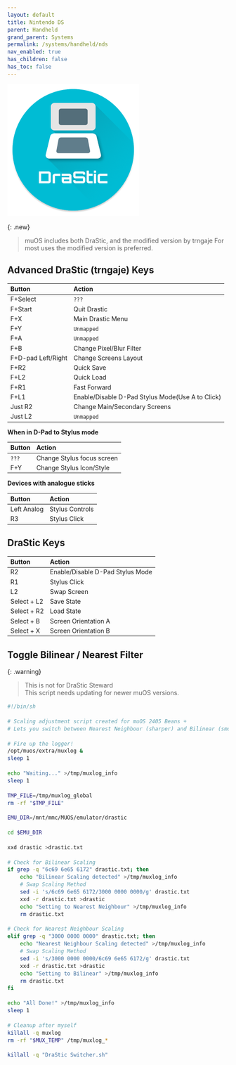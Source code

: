 ```yaml
---
layout: default
title: Nintendo DS
parent: Handheld
grand_parent: Systems
permalink: /systems/handheld/nds
nav_enabled: true
has_children: false
has_toc: false
---
```


![](../assets/images/drastic_new.png)

{: .new}
> muOS includes both DraStic, and the modified version by trngaje
> For most uses the modified version is preferred.

## Advanced DraStic (trngaje) Keys

| Button             | Action             |
|:-------------------|:-------------------|
| F+Select           | `???` |
| F+Start            | Quit Drastic |
| F+X                | Main Drastic Menu |
| F+Y                | `Unmapped` |
| F+A                | `Unmapped` |
| F+B                | Change Pixel/Blur Filter |
| F+D-pad Left/Right | Change Screens Layout |
| F+R2               | Quick Save |
| F+L2               | Quick Load |
| F+R1               | Fast Forward |
| F+L1               | Enable/Disable D-Pad Stylus Mode(Use A to Click) |
| Just R2            | Change Main/Secondary Screens |
| Just L2            | `Unmapped` |

**When in D-Pad to Stylus mode**

| Button             | Action             |
|:-------------------|:-------------------|
| `???`              | Change Stylus focus screen |
| F+Y                | Change Stylus Icon/Style |

**Devices with analogue sticks**

| Button             | Action             |
|:-------------------|:-------------------|
| Left Analog        | Stylus Controls |
| R3                 | Stylus Click |

## DraStic Keys

| Button             | Action             |
|:-------------------|:-------------------|
| R2                 | Enable/Disable D-Pad Stylus Mode |
| R1                 | Stylus Click |
| L2                 | Swap Screen |
| Select + L2        | Save State |
| Select + R2        | Load State |
| Select + B         | Screen Orientation A |
| Select + X         | Screen Orientation B |

## Toggle Bilinear / Nearest Filter

{: .warning}
> This is not for DraStic Steward  
> This script needs updating for newer muOS versions.

```bash
#!/bin/sh

# Scaling adjustment script created for muOS 2405 Beans +
# Lets you switch between Nearest Neighbour (sharper) and Bilinear (smoother)

# Fire up the logger!
/opt/muos/extra/muxlog &
sleep 1

echo "Waiting..." >/tmp/muxlog_info
sleep 1

TMP_FILE=/tmp/muxlog_global
rm -rf "$TMP_FILE"

EMU_DIR=/mnt/mmc/MUOS/emulator/drastic

cd $EMU_DIR

xxd drastic >drastic.txt

# Check for Bilinear Scaling
if grep -q "6c69 6e65 6172" drastic.txt; then
	echo "Bilinear Scaling detected" >/tmp/muxlog_info
	# Swap Scaling Method
	sed -i 's/6c69 6e65 6172/3000 0000 0000/g' drastic.txt
	xxd -r drastic.txt >drastic
	echo "Setting to Nearest Neighbour" >/tmp/muxlog_info
	rm drastic.txt

# Check for Nearest Neighbour Scaling
elif grep -q "3000 0000 0000" drastic.txt; then
	echo "Nearest Neighbour Scaling detected" >/tmp/muxlog_info
	# Swap Scaling Method
	sed -i 's/3000 0000 0000/6c69 6e65 6172/g' drastic.txt
	xxd -r drastic.txt >drastic
	echo "Setting to Bilinear" >/tmp/muxlog_info
	rm drastic.txt
fi

echo "All Done!" >/tmp/muxlog_info
sleep 1

# Cleanup after myself
killall -q muxlog
rm -rf "$MUX_TEMP" /tmp/muxlog_*

killall -q "DraStic Switcher.sh"
```
